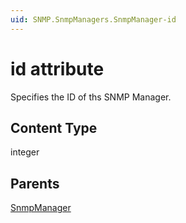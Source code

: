 ```yaml
---
uid: SNMP.SnmpManagers.SnmpManager-id
---
```


# id attribute

Specifies the ID of ths SNMP Manager.

## Content Type

integer

## Parents

[SnmpManager](xref:SNMP.SnmpManagers.SnmpManager)

